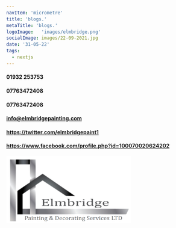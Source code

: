 ```yaml
---
navItem: 'micrometre'
title: 'blogs.'
metaTitle: 'blogs.'
logoImage:   'images/elmbridge.png'
socialImage: images/22-09-2021.jpg
date: '31-05-22'
tags:
  - nextjs
---
```



####  01932 253753
####  07763472408
####  07763472408
####  info@elmbridgepainting.com
####  https://twitter.com/elmbridgepaint1
####  https://www.facebook.com/profile.php?id=100070020624202
![alt text](/public/images/elmbridge.png )

